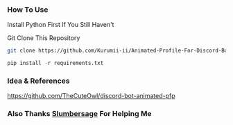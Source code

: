 ### How To Use

Install Python First If You Still Haven't

Git Clone This Repository
```bash
git clone https://github.com/Kurumii-ii/Animated-Profile-For-Discord-Bot.git
```

```python
pip install -r requirements.txt
```

### Idea & References
https://github.com/TheCuteOwl/discord-bot-animated-pfp
### Also Thanks [Slumbersage](https://github.com/slumbersage) For Helping Me

